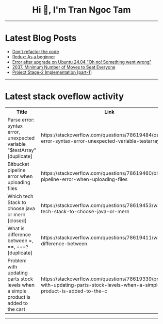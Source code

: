<h1 align="center">Hi 👋, I'm Tran Ngoc Tam</h1>

---

# Latest Blog Posts 
<!-- BLOG-POST-LIST:START -->
- [Don&#39;t refactor the code](https://dev.to/katafrakt/dont-refactor-the-code-igk)
- [Redux: As a beginner](https://dev.to/georgiosdrivas/redux-as-a-beginner-5akb)
- [Error after upgrade on Ubuntu 24.04 &quot;Oh no! Something went wrong&quot;](https://dev.to/justplegend/error-after-upgrade-on-ubuntu-2404-oh-no-something-went-wrong-1840)
- [2037. Minimum Number of Moves to Seat Everyone](https://dev.to/mdarifulhaque/2037-minimum-number-of-moves-to-seat-everyone-164a)
- [Project Stage-2 Implementation [part-1]](https://dev.to/yuktimulani/project-stage-2-implementation-part-1-1p4n)
<!-- BLOG-POST-LIST:END -->

---

# Latest stack oveflow activity
<table>
  <tr><th>Title</th><th>Link</th></tr>
  <!-- STACKOVERFLOW:START --><tr><td>Parse error: syntax error, unexpected variable &quot;$testArray&quot; [duplicate]</td><td>https://stackoverflow.com/questions/78619484/parse-error-syntax-error-unexpected-variable-testarray</td></tr><tr><td>Bitbucket pipeline error when uploading files</td><td>https://stackoverflow.com/questions/78619460/bitbucket-pipeline-error-when-uploading-files</td></tr><tr><td>Which tech Stack to choose java or mern [closed]</td><td>https://stackoverflow.com/questions/78619453/which-tech-stack-to-choose-java-or-mern</td></tr><tr><td>What is difference between =, ==, ===? [duplicate]</td><td>https://stackoverflow.com/questions/78619411/what-is-difference-between</td></tr><tr><td>Problem with updating parts stock levels when a simple product is added to the cart</td><td>https://stackoverflow.com/questions/78619339/problem-with-updating-parts-stock-levels-when-a-simple-product-is-added-to-the-c</td></tr><!-- STACKOVERFLOW:END -->
</table>

---


